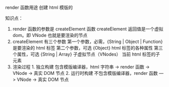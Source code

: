 <!--
 * @Descripttion: 
 * @version: 
 * @Author: Evildoer98
 * @Date: 2021-10-26 21:02:01
 * @LastEditors: Evildoer98
 * @LastEditTime: 2021-10-26 21:06:25
-->

render 函数用途
  创建 html 模版的

知识点：
  1. render 函数的参数是 createElement 函数
      createElement 返回值是一个虚拟 dom。即 VNode 也就是要渲染的节点
  2. createElement 有三个参数
      第一个参数，必需，{String | Object | Function}
        是要渲染的 html 标签
      第二个参数，可选 {Object}
        html 标签的各种属性
      第三个属性，可选 {String | Array}
        子虚拟节点（VNodes）
        当前 html 标签的子元素
  3. 渲染过程
    1. 独立构建
        包含模版编译器，html 字符串 -> render 函数 -> VNode -> 真实 DOM 节点
    2. 运行时构建
        不包含模版编译器，render 函数 —> VNode -> 真实 DOM 节点
        
